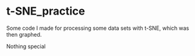 # t-SNE_practice
Some code I made for processing some data sets with t-SNE, which was then graphed.

Nothing special
